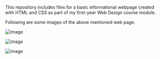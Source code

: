 This repository includes files for a basic informational webpage created with HTML and CSS as part of my first-year Web Design course module.

Following are some images of the above mentioned web page. 

![image](https://github.com/dilmith456/TK-HOLDINGS---WEBSITE/assets/115771525/49382ee5-969e-4e42-b529-c1599982aa2c)

![image](https://github.com/dilmith456/TK-HOLDINGS---WEBSITE/assets/115771525/de09fd9d-ff51-4963-942f-9cd94e9a3602)

![image](https://github.com/dilmith456/TK-HOLDINGS---WEBSITE/assets/115771525/1b872f76-6d7a-4eb7-80b8-f74f9356590f)





